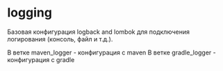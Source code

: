 # logging

Базовая конфигурация logback and lombok для подключения логирования (консоль, файл и т.д.).

В ветке maven_logger - конфигурация с maven
В ветке gradle_logger - конфигурация с gradle

